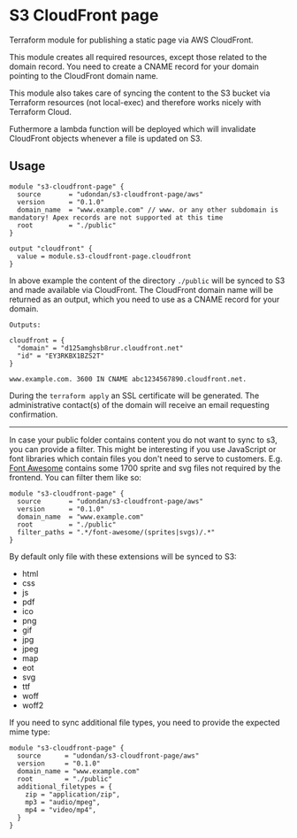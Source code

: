 # S3 CloudFront page

Terraform module for publishing a static page via AWS CloudFront.

This module creates all required resources, except those related to the domain record. You need to create a CNAME record for your domain pointing to the CloudFront domain name.

This module also takes care of syncing the content to the S3 bucket via Terraform resources (not local-exec) and therefore works nicely with Terraform Cloud.

Futhermore a lambda function will be deployed which will invalidate CloudFront objects whenever a file is updated on S3.

## Usage

```hcl
module "s3-cloudfront-page" {
  source       = "udondan/s3-cloudfront-page/aws"
  version      = "0.1.0"
  domain_name  = "www.example.com" // www. or any other subdomain is mandatory! Apex records are not supported at this time
  root         = "./public"
}

output "cloudfront" {
  value = module.s3-cloudfront-page.cloudfront
}
```

In above example the content of the directory `./public` will be synced to S3 and made available via CloudFront. The CloudFront domain name will be returned as an output, which you need to use as a CNAME record for your domain.

```output
Outputs:

cloudfront = {
  "domain" = "d125amghsb8rur.cloudfront.net"
  "id" = "EY3RKBX1BZS2T"
}
```

```dig
www.example.com. 3600 IN CNAME abc1234567890.cloudfront.net.
```

During the `terraform apply` an SSL certificate will be generated. The administrative contact(s) of the domain will receive an email requesting confirmation.

---

In case your public folder contains content you do not want to sync to s3, you can provide a filter. This might be interesting if you use JavaScript or font libraries which contain files you don't need to serve to customers. E.g. [Font Awesome](https://fontawesome.com/) contains some 1700 sprite and svg files not required by the frontend. You can filter them like so:

```hcl
module "s3-cloudfront-page" {
  source       = "udondan/s3-cloudfront-page/aws"
  version      = "0.1.0"
  domain_name  = "www.example.com"
  root         = "./public"
  filter_paths = ".*/font-awesome/(sprites|svgs)/.*"
}
```

By default only file with these extensions will be synced to S3:

- html
- css
- js
- pdf
- ico
- png
- gif
- jpg
- jpeg
- map
- eot
- svg
- ttf
- woff
- woff2

If you need to sync additional file types, you need to provide the expected mime type:

```hcl
module "s3-cloudfront-page" {
  source      = "udondan/s3-cloudfront-page/aws"
  version     = "0.1.0"
  domain_name = "www.example.com"
  root        = "./public"
  additional_filetypes = {
    zip = "application/zip",
    mp3 = "audio/mpeg",
    mp4 = "video/mp4",
  }
}
```
